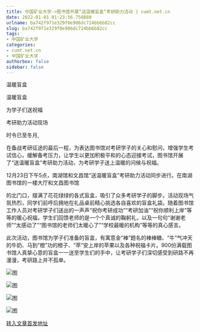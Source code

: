 ```yaml
---
title: 中国矿业大学->图书馆开展“送温暖盲盒”考研助力活动 | cumt.net.cn
date: 2022-01-01 01:23:56.750888
urlname: ba742f971e329f0e906dc724bb6b82cc
slug: ba742f971e329f0e906dc724bb6b82cc
tags: 
- 中国矿业大学
categories:
- cumt.net.cn
- 中国矿业大学
authorbox: false
sidebar: false
---
```

  

温暖盲盒

温暖盲盒

为学子们送祝福

考研助力活动现场

时令已至冬月,

在备战考研征途的最后一程，为表达图书馆对考研学子的关心和慰问，增强学生考试信心，缓解备考压力，让学生以更加积极平和的心态迎接考试，图书馆开展了“送温暖盲盒”考研助力活动，为考研学子送上温暖的问候与祝福。

12月23日下午5点，南湖馆和文昌馆“送温暖盲盒”考研助力活动同步进行。在南湖图书馆的一楼大厅和文昌图书馆
<!--more-->
的北门口，摆满了花花绿绿的各式盲盒，吸引了众多考研学子的脚步。活动现场气氛热烈，同学们前呼后拥地在礼品桌前精心挑选各自喜欢的盲盒礼袋。随着图书馆工作人员对考研学子们送出的一声声“祝你考研成功”“考研加油”“祝你顺利上岸”等等的暖心祝福，学生们回馈老师的是一个个真诚的鞠躬礼，以及一句句“谢谢老师”“太感动了”“图书馆的老师们太暖心了”“学校最暖的机构”等等的真心感言。

此次活动，图书馆为学子们准备的盲盒，有寓意金“棒”题名的棒棒糖、“牛”气冲天的牛奶、马到“橙”功的橙子、“苹”安上岸的苹果以及各种祝福卡片。900份满载图书馆人真挚心意的盲盒一一送至学生们的手中，让考研学子们深切感受到研路不再漫漫，考研路上并不孤单。

![图](http://xwzx.cumt.edu.cn/_upload/article/images/96/c4/aa55113d4b378df235df9e3547e6/fdc6044a-12bb-45b3-b608-ae904b5db216.jpg)

![图](http://xwzx.cumt.edu.cn/_upload/article/images/96/c4/aa55113d4b378df235df9e3547e6/2a35215f-5d1c-4dd5-bbca-ef071022dbab.jpg)

![图](http://xwzx.cumt.edu.cn/_upload/article/images/96/c4/aa55113d4b378df235df9e3547e6/0ebb96ee-f7ec-4d9c-82b6-ca9c14667b8a.jpg)

![图](http://xwzx.cumt.edu.cn/_upload/article/images/96/c4/aa55113d4b378df235df9e3547e6/82cfc73f-235f-4789-9e26-e567f1c4277c.jpg)

[转入文章首发地址](http://xwzx.cumt.edu.cn/60/95/c523a614549/page.htm)